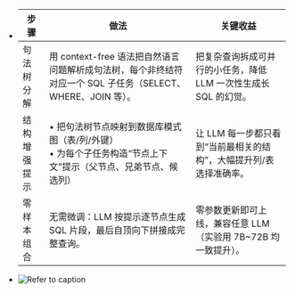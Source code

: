 - | 步骤       | 做法                                                                      | 关键收益                                  |
  | -------- | ----------------------------------------------------------------------- | ------------------------------------- |
  |  句法树分解  | 用 context-free 语法把自然语言问题解析成句法树，每个非终结符对应一个 SQL 子任务（SELECT、WHERE、JOIN 等）。 | 把复杂查询拆成可并行的小任务，降低 LLM 一次性生成长 SQL 的幻觉。 |
  |  结构增强提示 | • 把句法树节点映射到数据库模式图（表/列/外键）<br>• 为每个子任务构造“节点上下文”提示（父节点、兄弟节点、候选列）          | 让 LLM 每一步都只看到“当前最相关的结构”，大幅提升列/表选择准确率。 |
  | 零样本组合  | 无需微调：LLM 按提示逐节点生成 SQL 片段，最后自顶向下拼接成完整查询。                                 | 零参数更新即可上线，兼容任意 LLM（实验用 7B~72B 均一致提升）。 |
- ![Refer to caption](https://arxiv.org/html/2402.13284v3/x1.png)